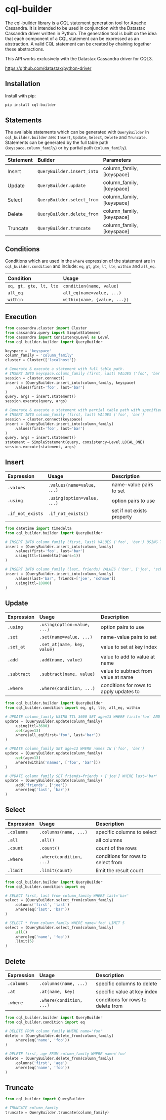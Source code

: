 # cql-builder

The cql-builder library is a CQL statement generation tool for Apache Cassandra. It is intended to be used in conjunction with the Datastax Cassandra driver written in Python. The generation tool is built on the idea that each component of a CQL statement can be expressed as an abstraction. A valid CQL statement can be created by chaining together these abstractions.

This API works exclusively with the Datastax Cassandra driver for CQL3. 

https://github.com/datastax/python-driver

## Installation
Install with pip:
```python
pip install cql-builder
```

## Statements
The available statements which can be generated with `QueryBuilder` in `cql_builder.builder` are: `Insert`, `Update`, `Select`, `Delete` and `Truncate`. Statements can be generated by the full table path (`keyspace.column_family`) or by partial path (`column_family`).

| Statement | Builder | Parameters |
|:----------|:--------|:------------|
| Insert | `QueryBuilder.insert_into` | column_family, [keyspace] |
| Update | `QueryBuilder.update` | column_family, [keyspace] |
| Select | `QueryBuilder.select_from` | column_family, [keyspace] |
| Delete | `QueryBuilder.delete_from` | column_family, [keyspace] |
| Truncate | `QueryBuilder.truncate` | column_family, [keyspace] |

## Conditions
Conditions which are used in the `where` expression of the statement are in `cql_builder.condition` and include: `eq`, `gt`, `gte`, `lt`, `lte`, `within` and `all_eq`.

| Condition | Usage |
|:----------|:------|
| `eq, gt, gte, lt, lte` | `condition(name, value)` |
| `all_eq` | `all_eq(name=value, ...)` |
| `within` | `within(name, {value, ...})` |

## Execution
```python
from cassandra.cluster import Cluster
from cassandra.query import SimpleStatement
from cassandra import ConsistencyLevel as Level
from cql_builder.builder import QueryBuilder

keyspace = 'keyspace'
column_family = 'column_family'
cluster = Cluster(['localhost'])

# Generate & execute a statement with full table path.
# INSERT INTO keyspace.column_family (first, last) VALUES ('foo', 'bar')
session = cluster.connect()
insert = (QueryBuilder.insert_into(column_family, keyspace)
	.values(first='foo', last='bar')
)
query, args = insert.statement()
session.execute(query, args)

# Generate & execute a statement with partial table path with specified consistency.
# INSERT INTO column_family (first, last) VALUES ('foo', 'bar')
session = cluster.connect(keyspace)
insert = (QueryBuilder.insert_into(column_family)
	.values(first='foo', last='bar')
)
query, args = insert.statement()
statement = SimpleStatement(query, consistency=Level.LOCAL_ONE)
session.execute(statement, args)
```

## Insert
| Expression | Usage | Description |
|:-----------|:------|:------------|
| `.values` | `.values(name=value, ...)` | name-value pairs to set |
| `.using` | `.using(option=value, ...)` | option pairs to use |
| `.if_not_exists` | `.if_not_exists()` | set if not exists property |

```python
from datetime import timedelta
from cql_builder.builder import QueryBuilder

# INSERT INTO column_family (first, last) VALUES ('foo', 'bar') USING TTL 3600
insert = (QueryBuilder.insert_into(column_family)
	.values(first='foo', last='bar')
	.using(ttl=timedelta(hours=1))
)

# INSERT INTO column_family (last, friends) VALUES ('bar', ['joe', 'schmoe']) USING TTL 10800
insert = (QueryBuilder.insert_into(column_family)
	.values(last='bar', friends=['joe', 'schmoe'])
	.using(ttl=10800)
)
```

## Update
| Expression | Usage | Description |
|:-----------|:------|:------------|
| `.using` | `.using(option=value, ...)` | option pairs to use |
| `.set` | `.set(name=value, ...)` | name-value pairs to set |
| `.set_at` | `.set_at(name, key, value)` | value to set at key index |
| `.add` | `.add(name, value)` | value to add to value at name |
| `.subtract` | `.subtract(name, value)` | value to subtract from value at name |
| `.where` | `.where(condition, ...)` | conditions for rows to apply updates to |

```python
from cql_builder.builder import QueryBuilder
from cql_builder.condition import eq, gt, lte, all_eq, within

# UPDATE column_family USING TTL 3600 SET age=13 WHERE first='foo' AND last='bar'
update = (QueryBuilder.update(column_family)
	.using(ttl=3600)
	.set(age=13)
	.where(all_eq(first='foo', last='bar'))
)

# UPDATE column_family SET age=13 WHERE names IN ('foo', 'bar')
update = (QueryBuilder.update(column_family)
	.set(age=13)
	.where(within('names', ['foo', 'bar']))
)

# UPDATE column_family SET friends=friends + ['joe'] WHERE last='bar'
update = (QueryBuilder.update(column_family)
	.add('friends', ['joe'])
	.where(eq('last', 'bar'))
)
```

## Select
| Expression | Usage | Description |
|:-----------|:------|:------------|
| `.columns` | `.columns(name, ...)` | specific columns to select |
| `.all` | `.all()` | all columns |
| `.count` | `.count()` | count of the rows |
| `.where` | `.where(condition, ...)` | conditions for rows to select from |
| `.limit` | `.limit(count)` | limit the result count |

```python
from cql_builder.builder import QueryBuilder
from cql_builder.condition import eq

# SELECT first, last from column_family WHERE last='bar'
select = (QueryBuilder.select_from(column_family)
	.columns('first', 'last')
	.where(eq('last', 'bar'))
)

# SELECT * from column_family WHERE name='foo' LIMIT 5
select = (QueryBuilder.select_from(column_family)
	.all()
	.where(eq('name', 'foo'))
	.limit(5)
)
```

## Delete
| Expression | Usage | Description |
|:-----------|:------|:------------|
| `.columns` | `.columns(name, ...)` | specific columns to delete |
| `.at` | `.at(name, key)` | specific value at key index |
| `.where` | `.where(condition, ...)` | conditions for rows to delete from |

```python
from cql_builder.builder import QueryBuilder
from cql_builder.condition import eq

# DELETE FROM column_family WHERE name='foo'
delete = (QueryBuilder.delete_from(column_family)
	.where(eq('name', 'foo'))
)

# DELETE first, age FROM column_family WHERE name='foo'
delete = (QueryBuilder.delete_from(column_family)
	.columns('first', 'age')
	.where(eq('name', 'foo'))
)
```

## Truncate
```python
from cql_builder import QueryBuilder

# TRUNCATE column_family
truncate = QueryBuilder.truncate(column_family)
```
